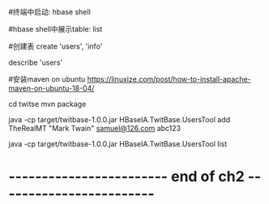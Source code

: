 #终端中启动: 
hbase shell

#hbase shell中展示table:
list

#创建表
create 'users', 'info'

describe 'users'


#安装maven on ubuntu
https://linuxize.com/post/how-to-install-apache-maven-on-ubuntu-18-04/

cd twitse
mvn package

java -cp target/twitbase-1.0.0.jar HBaseIA.TwitBase.UsersTool add TheRealMT "Mark Twain" samuel@126.com abc123

java -cp target/twitbase-1.0.0.jar HBaseIA.TwitBase.UsersTool list


#  ------------------------ end of ch2 ------------------------





























